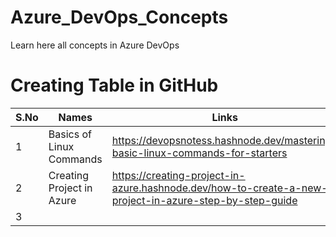 # Azure_DevOps_Concepts
Learn here all concepts in Azure DevOps

# Creating Table in GitHub
| S.No | Names                     | Links |
|------|---------------------------|--|
| 1    | Basics of Linux Commands  | https://devopsnotess.hashnode.dev/mastering-basic-linux-commands-for-starters |
| 2    | Creating Project in Azure | https://creating-project-in-azure.hashnode.dev/how-to-create-a-new-project-in-azure-step-by-step-guide |
| 3    |                           |  |

